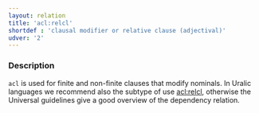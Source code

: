 ```yaml
---
layout: relation
title: 'acl:relcl'
shortdef : 'clausal modifier or relative clause (adjectival)'
udver: '2'
---
```


### Description

`acl` is used for finite and non-finite clauses that modify nominals. In Uralic
languages we recommend also the subtype of use [acl:relcl](), otherwise the
Universal guidelines give a good overview of the dependency relation.
<!-- Interlanguage links updated St lis 3 20:58:33 CET 2021 -->
